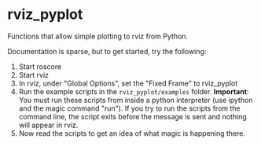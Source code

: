 rviz_pyplot
===========

Functions that allow simple plotting to rviz from Python.

Documentation is sparse, but to get started, try the following:

1. Start roscore
2. Start rviz
3. In rviz, under "Global Options", set the "Fixed Frame" to rviz_pyplot
4. Run the example scripts in the ```rviz_pyplot/examples``` folder. **Important**: You must run these scripts from inside a python interpreter (use ipython and the magic command "run"). If you try to run the scripts from the command line, the script exits before the message is sent and nothing will appear in rviz.
5. Now read the scripts to get an idea of what magic is happening there.
